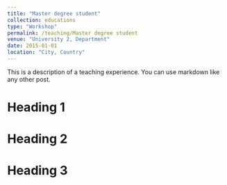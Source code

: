 ```yaml
---
title: "Master degree student"
collection: educations
type: "Workshop"
permalink: /teaching/Master degree student
venue: "University 2, Department"
date: 2015-01-01
location: "City, Country"
---
```


This is a description of a teaching experience. You can use markdown like any other post.

Heading 1
======

Heading 2
======

Heading 3
======
